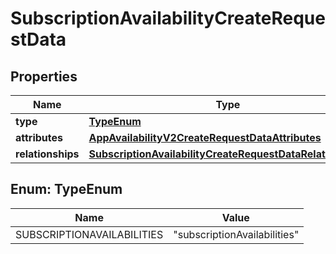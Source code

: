 

# SubscriptionAvailabilityCreateRequestData


## Properties

| Name | Type | Description | Notes |
|------------ | ------------- | ------------- | -------------|
|**type** | [**TypeEnum**](#TypeEnum) |  |  |
|**attributes** | [**AppAvailabilityV2CreateRequestDataAttributes**](AppAvailabilityV2CreateRequestDataAttributes.md) |  |  |
|**relationships** | [**SubscriptionAvailabilityCreateRequestDataRelationships**](SubscriptionAvailabilityCreateRequestDataRelationships.md) |  |  |



## Enum: TypeEnum

| Name | Value |
|---- | -----|
| SUBSCRIPTIONAVAILABILITIES | &quot;subscriptionAvailabilities&quot; |



